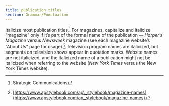 ```yaml
---
title: publication titles
section: Grammar/Punctuation
---
```

Italicize most publication titles.[^17] For magazines, capitalize and italicize “magazine” only if it’s part of the formal name of the publication — _Harper’s Magazine_ versus _Newsweek_ magazine (see each magazine website’s “About Us” page for usage).[^18] Television program names are italicized, but segments on television shows appear in quotation marks. Website names are not italicized, and the italicized name of a publication might not be italicized when referring to the website (_New York Times_ versus the New York Times website).

[^17]: Strategic Communications

[^18]: [https://www.apstylebook.com/ap\_stylebook/magazine-names](https://www.apstylebook.com/ap_stylebook/magazine-names)